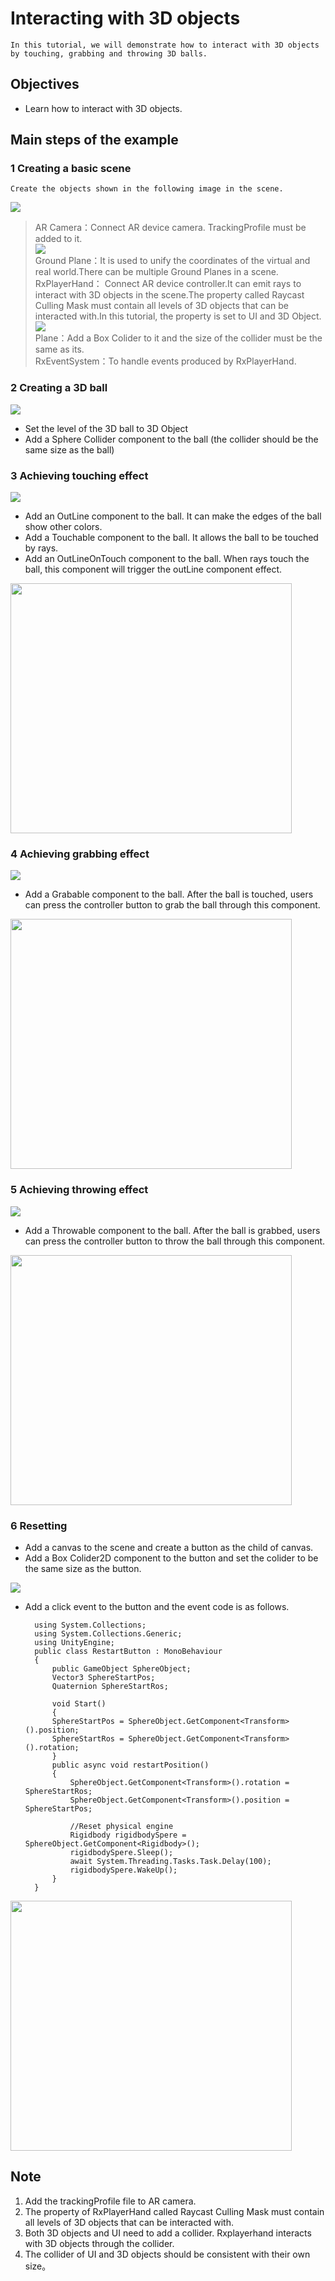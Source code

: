 # Interacting with 3D objects
	In this tutorial, we will demonstrate how to interact with 3D objects by touching, grabbing and throwing 3D balls.

## Objectives
- Learn how to interact with 3D objects.

## Main steps of the example
### 1 Creating a basic scene
 	Create the objects shown in the following image in the scene.
![](https://raw.githubusercontent.com/Ximmerse/Rhino-X/gh-pages/en/images/ballBasicScenes_config_1.png)
>AR Camera：Connect AR device camera. TrackingProfile must be added to it.   
![](https://raw.githubusercontent.com/Ximmerse/Rhino-X/gh-pages/en/images/ballBasicScenes_config_2.png)   
>Ground Plane：It is used to unify the coordinates of the virtual and real world.There can be multiple Ground Planes in a scene.      
>RxPlayerHand： Connect AR device controller.It can emit rays to interact with 3D objects in the scene.The property called Raycast Culling Mask must contain all levels of 3D objects that can be interacted with.In this tutorial, the property is set to UI and 3D Object.   
![](https://raw.githubusercontent.com/Ximmerse/Rhino-X/gh-pages/en/images/ballBasicScenes_config_3.png)    
>Plane：Add a Box Colider to it and the size of the collider must be the same as its.        
>RxEventSystem：To handle events produced by RxPlayerHand.      

### 2 Creating a 3D ball
![](https://raw.githubusercontent.com/Ximmerse/Rhino-X/gh-pages/en/images/ballBasicScenes_config_4.png) 

 - Set the level of the 3D ball to 3D Object   
 - Add a Sphere Collider component to the ball (the collider should be the same size as the ball)

### 3 Achieving touching effect
![](https://raw.githubusercontent.com/Ximmerse/Rhino-X/gh-pages/en/images/ballBasicScenes_config_5.png)      

- Add an OutLine component to the ball. It can make the edges of the ball show other colors.      
- Add a Touchable component to the ball. It allows the ball to be touched by rays.   
- Add an OutLineOnTouch component to the ball. When rays touch the ball, this component will trigger the outLine component effect.   
    
<img src="https://raw.githubusercontent.com/Ximmerse/Rhino-X/gh-pages/en/images/outline.gif" height="400px" width="450px" align=middle/>     

### 4 Achieving grabbing effect
![](https://raw.githubusercontent.com/Ximmerse/Rhino-X/gh-pages/en/images/ballBasicScenes_config_6.png) 


- Add a Grabable component to the ball. After the ball is touched, users can press the controller button to grab the ball through this component.    

<img src="https://raw.githubusercontent.com/Ximmerse/Rhino-X/gh-pages/en/images/grabable.gif" height="400px" width="450px" div align=center  />     

### 5 Achieving throwing effect

![](https://raw.githubusercontent.com/Ximmerse/Rhino-X/gh-pages/en/images/ballBasicScenes_config_7.png) 

- Add a Throwable component to the ball. After the ball is grabbed, users can press the controller button to throw the ball through this component.    
 
<img src="https://raw.githubusercontent.com/Ximmerse/Rhino-X/gh-pages/en/images/throwable.gif" height="400px" width="450px"/>     

### 6 Resetting
- Add a canvas to the scene and create a button as the child of canvas.
- Add a Box Colider2D component to the button and set the colider to be the same size as the button.

 ![](https://raw.githubusercontent.com/Ximmerse/Rhino-X/gh-pages/en/images/ballBasicScenes_config_8.png) 

- Add a click event to the button and the event code is as follows.    

        using System.Collections;
    	using System.Collections.Generic;
    	using UnityEngine;
    	public class RestartButton : MonoBehaviour
		{
   			public GameObject SphereObject;
    		Vector3 SphereStartPos;
    		Quaternion SphereStartRos;

    		void Start()
    		{
        	SphereStartPos = SphereObject.GetComponent<Transform>().position;
        	SphereStartRos = SphereObject.GetComponent<Transform>().rotation;
    		}
    		public async void restartPosition()
    		{
        		SphereObject.GetComponent<Transform>().rotation = SphereStartRos;
        		SphereObject.GetComponent<Transform>().position = SphereStartPos;

        		//Reset physical engine
        		Rigidbody rigidbodySpere = SphereObject.GetComponent<Rigidbody>();
        		rigidbodySpere.Sleep();
        		await System.Threading.Tasks.Task.Delay(100);
        		rigidbodySpere.WakeUp();
    		}
		}


 
<img src="https://raw.githubusercontent.com/Ximmerse/Rhino-X/gh-pages/en/images/reset.gif" height="400px" width="450px"/>     

## Note
1. Add the trackingProfile file to AR camera.
2. The property of RxPlayerHand called Raycast Culling Mask must contain all levels of 3D objects that can be interacted with.
3. Both 3D objects and UI need to add a collider. Rxplayerhand interacts with 3D objects through the collider.
4. The collider of UI and 3D objects should be consistent with their own size。